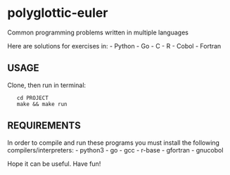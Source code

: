 # polyglottic-euler
Common programming problems written in multiple languages

Here are solutions for exercises in:
    - Python
    - Go
    - C
    - R
    - Cobol
    - Fortran

USAGE
-----
Clone, then run in terminal:
```shell
   cd PROJECT
   make && make run
```

REQUIREMENTS
------------
In order to compile and run these programs you must install the following compilers/interpreters:
    - python3
    - go
    - gcc
    - r-base
    - gfortran
    - gnucobol

Hope it can be useful. Have fun!

